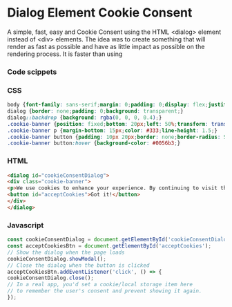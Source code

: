 # Dialog Element Cookie Consent
A simple, fast, easy and Cookie Consent using the HTML &lt;dialog> element instead of &lt;div> elements. The idea was to create something that will render as fast as possible and have as little impact as possible on the rendering process. It is faster than using 

### Code scippets 

### CSS
```CSS
body {font-family: sans-serif;margin: 0;padding: 0;display: flex;justify-content: center;align-items: center;min-height: 100vh;background-color: #f5f5f5;}
dialog {border: none;padding: 0;background: transparent;}
dialog::backdrop {background: rgba(0, 0, 0, 0.4);}
.cookie-banner {position: fixed;bottom: 20px;left: 50%;transform: translateX(-50%);width: calc(100% - 40px);max-width: 450px;padding: 20px;background-color: #fff;border: 1px solid #ddd;border-radius: 8px;box-shadow: 0 4px 15px rgba(0, 0, 0, .1);z-index: 9999;text-align: center;}
.cookie-banner p {margin-bottom: 15px;color: #333;line-height: 1.5;}
.cookie-banner button {padding: 10px 20px;border: none;border-radius: 5px;background-color: #007bff;color: white;cursor: pointer;font-size: 1rem;}
.cookie-banner button:hover {background-color: #0056b3;}
```
### HTML
```HTML
<dialog id="cookieConsentDialog">
<div class="cookie-banner">
<p>We use cookies to enhance your experience. By continuing to visit this site, you agree to our use of cookies.</p>
<button id="acceptCookies">Got it!</button>
</div>
</dialog>
```
### Javascript
```javascript
const cookieConsentDialog = document.getElementById('cookieConsentDialog');
const acceptCookiesBtn = document.getElementById('acceptCookies');
// Show the dialog when the page loads
cookieConsentDialog.showModal();
// Close the dialog when the button is clicked
acceptCookiesBtn.addEventListener('click', () => {
cookieConsentDialog.close();
// In a real app, you'd set a cookie/local storage item here
// to remember the user's consent and prevent showing it again.
});
```
